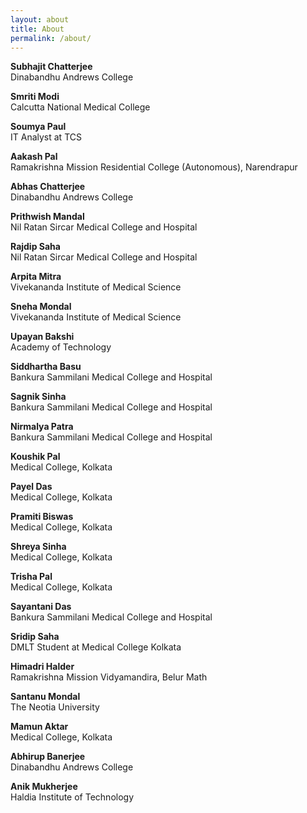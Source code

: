 ```yaml
---
layout: about
title: About
permalink: /about/
--- 
```

**Subhajit Chatterjee**  
Dinabandhu Andrews College   

**Smriti Modi**   
Calcutta National Medical College   

**Soumya Paul**   
IT Analyst at TCS  

**Aakash Pal**   
Ramakrishna Mission Residential College (Autonomous), Narendrapur   

**Abhas Chatterjee**   
Dinabandhu Andrews College   

**Prithwish Mandal**  
Nil Ratan Sircar Medical College and Hospital   

**Rajdip Saha**  
Nil Ratan Sircar Medical College and Hospital  

**Arpita Mitra**   
Vivekananda Institute of Medical Science    

**Sneha Mondal**   
Vivekananda Institute of Medical Science  

**Upayan Bakshi**  
Academy of Technology

**Siddhartha Basu**  
Bankura Sammilani Medical College and Hospital

**Sagnik Sinha**   
Bankura Sammilani Medical College and Hospital

**Nirmalya Patra**  
Bankura Sammilani Medical College and Hospital

**Koushik Pal**  
Medical College, Kolkata   

**Payel Das**  
Medical College, Kolkata

**Pramiti Biswas**  
Medical College, Kolkata

**Shreya Sinha**  
Medical College, Kolkata

**Trisha Pal**  
Medical College, Kolkata

**Sayantani Das**  
Bankura Sammilani Medical College and Hospital  

**Sridip Saha**  
DMLT Student at Medical College Kolkata  

**Himadri Halder**  
Ramakrishna Mission Vidyamandira, Belur Math

**Santanu Mondal**   
The Neotia University    

**Mamun Aktar**   
Medical College, Kolkata   

**Abhirup Banerjee**    
Dinabandhu Andrews College   

**Anik Mukherjee**   
Haldia Institute of Technology   